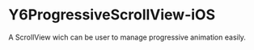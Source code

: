 Y6ProgressiveScrollView-iOS
===========================

A ScrollView wich can be user to manage progressive animation easily.
